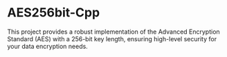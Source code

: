 # AES256bit-Cpp

This project provides a robust implementation of the Advanced Encryption Standard (AES) with a 256-bit key length, ensuring high-level security for your data encryption needs.